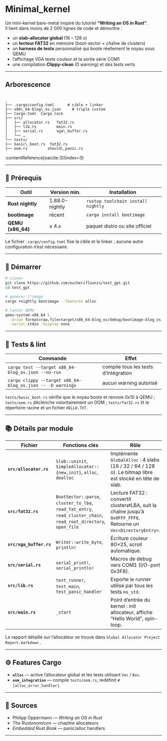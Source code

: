 # Minimal_kernel
 

Un mini-kernel bare-metal inspiré du tutoriel **“Writing an OS in Rust”**.  
Il tient dans moins de 2 000 lignes de code et démontre :

* un **slab-allocator global** (16 – 128 o)  
* un **lecteur FAT32** en mémoire (boot-sector + chaîne de clusters)  
* un **harness de tests** personnalisé qui boote réellement le noyau sous QEMU  
* l’affichage VGA texte couleur et la sortie série COM1  
* une compilation **Clippy-clean** (0 warning) et des tests verts

---

## Arborescence

```

.
├── .cargo/config.toml      # cible + linker
├── x86\_64-blog\_os.json     # triple custom
├── Cargo.toml  Cargo.lock
├── src/
│   ├── allocator.rs   fat32.rs
│   ├── lib.rs         main.rs
│   ├── serial.rs      vga\_buffer.rs
│   └── …
└── tests/
├── basic\_boot.rs  fat32.rs
├── oom.rs         should\_panic.rs

````
:contentReference[oaicite:3]{index=3}

---

## 🔧 Prérequis

| Outil | Version min. | Installation |
|-------|--------------|--------------|
| **Rust nightly** | 1.88.0-nightly | `rustup toolchain install nightly` |
| **bootimage** | récent | `cargo install bootimage` |
| **QEMU (x86_64)** | ≥ 4.x | paquet distro ou site officiel |

Le fichier `.cargo/config.toml` fixe la cible et le linker ; aucune autre
configuration n’est nécessaire.

---

## 🚀 Démarrer

```bash
# cloner
git clone https://github.com/oucheriflounis/test_gpt.git
cd test_gpt

# générer l’image
cargo +nightly bootimage --features alloc

# lancer QEMU
qemu-system-x86_64 \
  -drive format=raw,file=target/x86_64-blog_os/debug/bootimage-blog_os.bin \
  -serial stdio -display none
````

---

## 🧪 Tests & lint

| Commande                                                   | Effet                                |
| ---------------------------------------------------------- | ------------------------------------ |
| `cargo test --target x86_64-blog_os.json --no-run`         | compile tous les tests d’intégration |
| `cargo clippy --target x86_64-blog_os.json -- -D warnings` | aucun warning autorisé               |

`tests/basic_boot.rs` vérifie que le noyau boote et renvoie 0x10 à QEMU ;
`tests/oom.rs` déclenche volontairement un OOM ; `tests/fat32.rs` lit le
répertoire racine et un fichier `HELLO.TXT`.

---

## 📚 Détails par module

| Fichier                 | Fonctions clés                                                                                                    | Rôle                                                                                                            |
| ----------------------- | ----------------------------------------------------------------------------------------------------------------- | --------------------------------------------------------------------------------------------------------------- |
| **`src/allocator.rs`**  | `Slab::uninit`, `SimpleAllocator::{new,init}`, `alloc`, `dealloc`                                                 | Implémente `GlobalAlloc` : 4 slabs (16 / 32 / 64 / 128 o). Le bitmap libre est stocké en tête de slab.          |
| **`src/fat32.rs`**      | `BootSector::parse`, `cluster_to_lba`, `read_fat_entry`, `read_cluster_chain`, `read_root_directory`, `open_file` | Lecture FAT32 : convertit cluster⇄LBA, suit la chaîne jusqu’à `0x0FFF_FFF8`. Retourne un `Vec<DirectoryEntry>`. |
| **`src/vga_buffer.rs`** | `Writer::write_byte`, `println!`                                                                                  | Écriture couleur 80×25, scroll automatique.                                                                     |
| **`src/serial.rs`**     | `serial_print!`, `serial_println!`                                                                                | Macros de debug vers COM1 (I/O-port 0x3F8).                                                                     |
| **`src/lib.rs`**        | `test_runner`, `test_main`, `test_panic_handler`                                                                  | Exporte le runner utilisé par tous les tests `no_std`.                                                          |
| **`src/main.rs`**       | `_start`                                                                                                          | Point d’entrée du kernel : init allocateur, affiche “Hello World”, spin-loop.                                   |

Le rapport détaillé sur l’allocateur se trouve dans
`Global Allocator Project Report.markdown` .

---

## ⚙️ Features Cargo

* **`alloc`** — active l’allocateur global et les tests utilisant `Vec` / `Box`.
* **`oom_integration`** — compile `tests/oom.rs`, redéfinit
  `#[alloc_error_handler]`.

---
## 🙏 Sources

* Philipp Oppermann — *Writing an OS in Rust*
* *The Rustonomicon* — chapitre allocateurs
* *Embedded Rust Book* — panic/alloc handlers

---
